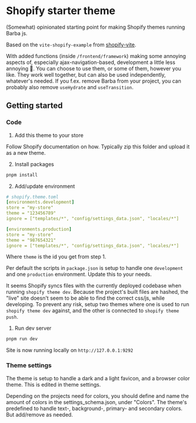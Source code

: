 # Shopify starter theme

(Somewhat) opinionated starting point for making Shopify themes running Barba js.

Based on the `vite-shopify-example` from [shopify-vite](https://github.com/barrel/shopify-vite/tree/main).

With added functions (inside `/frontend/framework`) making some annoying aspects of, especially ajax-navigation-based, development a little less annoying 🥸. You can choose to use them, or some of them, however you like. They work well together, but can also be used independently, whatever's needed. If you f.ex. remove Barba from your project, you can probably also remove `useHydrate` and `useTransition`.

## Getting started

### Code

1. Add this theme to your store

Follow Shopify documentation on how. Typically zip this folder and upload it as a new theme.

2. Install packages

```bash
pnpm install
```

2. Add/update environment

```yaml
# shopify.theme.toml
[environments.development]
store = "my-store"
theme = "123456789"
ignore = ["templates/*", "config/settings_data.json", "locales/*"]

[environments.production]
store = "my-store"
theme = "987654321"
ignore = ["templates/*", "config/settings_data.json", "locales/*"]
```

Where `theme` is the id you get from step 1.

Per default the scripts in `package.json` is setup to handle one `development` and one `production` environment. Update this to your needs.

It seems Shopify syncs files with the currently deployed codebase when running `shopify theme dev`. Because the project's built files are hashed, the "live" site doesn't seem to be able to find the correct css/js, while developing. To prevent any risk, setup two themes where one is used to run `shopify theme dev` against, and the other is connected to `shopify theme push`.

1. Run dev server

```bash
pnpm run dev
```

Site is now running locally on `http://127.0.0.1:9292`

### Theme settings

The theme is setup to handle a dark and a light favicon, and a browser color theme. This is edited in theme settings.

Depending on the projects need for colors, you should define and name the amount of colors in the settings_schema.json, under "Colors". The theme's predefined to handle text-, background-, primary- and secondary colors. But add/remove as needed.